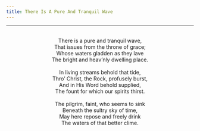 ```yaml
---
title: There Is A Pure And Tranquil Wave
---
```


---
<center>
<br/>
There is a pure and tranquil wave,<br/>
That issues from the throne of grace;<br/>
Whose waters gladden as they lave<br/>
The bright and heav’nly dwelling place.<br/>
<br/>
In living streams behold that tide,<br/>
Thro’ Christ, the Rock, profusely burst,<br/>
And in His Word behold supplied,<br/>
The fount for which our spirits thirst.<br/>
<br/>
The pilgrim, faint, who seems to sink<br/>
Beneath the sultry sky of time,<br/>
May here repose and freely drink<br/>
The waters of that better clime.<br/>

</center>